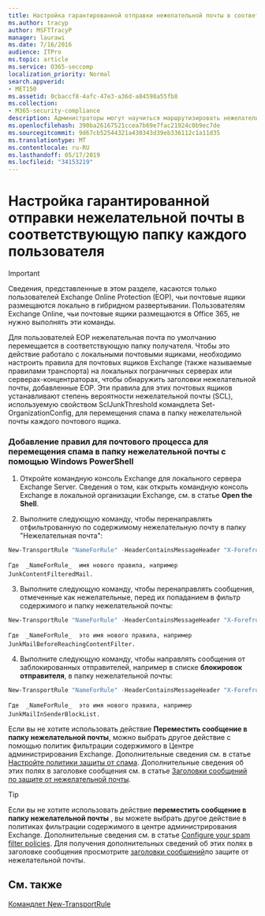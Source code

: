 ```yaml
---
title: Настройка гарантированной отправки нежелательной почты в соответствующую папку каждого пользователя
ms.author: tracyp
author: MSFTTracyP
manager: laurawi
ms.date: 7/16/2016
audience: ITPro
ms.topic: article
ms.service: O365-seccomp
localization_priority: Normal
search.appverid:
- MET150
ms.assetid: 0cbaccf8-4afc-47e3-a36d-a84598a55fb8
ms.collection:
- M365-security-compliance
description: Администраторы могут научиться маршрутизировать нежелательную почту в папки нежелательной почты пользователя в Exchange Online Protection.
ms.openlocfilehash: 390ba26167521ccea7b69e7fac21924c0b9ec7de
ms.sourcegitcommit: 9d67cb52544321a430343d39eb336112c1a11d35
ms.translationtype: MT
ms.contentlocale: ru-RU
ms.lasthandoff: 05/17/2019
ms.locfileid: "34153219"
---
```

# <a name="ensure-that-spam-is-routed-to-each-users-junk-email-folder"></a>Настройка гарантированной отправки нежелательной почты в соответствующую папку каждого пользователя

> [!IMPORTANT]
> Сведения, представленные в этом разделе, касаются только пользователей Exchange Online Protection (EOP), чьи почтовые ящики размещаются локально в гибридном развертывании. Пользователям Exchange Online, чьи почтовые ящики размещаются в Office 365, не нужно выполнять эти команды. 
  
Для пользователей EOP нежелательная почта по умолчанию перемещается в соответствующую папку получателя. Чтобы это действие работало с локальными почтовыми ящиками, необходимо настроить правила для почтовых ящиков Exchange (также называемые правилами транспорта) на локальных пограничных серверах или серверах-концентраторах, чтобы обнаружить заголовки нежелательной почты, добавленные EOP. Эти правила для этих почтовых ящиков устанавливают степень вероятности нежелательной почты (SCL), используемую свойством SclJunkThreshold командлета Set-OrganizationConfig, для перемещения спама в папку нежелательной почты каждого почтового ящика. 
  
### <a name="to-add-mail-flow-rules-to-ensure-spam-is-moved-to-the-junk-email-folder-by-using-windows-powershell"></a>Добавление правил для почтового процесса для перемещения спама в папку нежелательной почты с помощью Windows PowerShell

1. Откройте командную консоль Exchange для локального сервера Exchange Server. Сведения о том, как открыть командную консоль Exchange в локальной организации Exchange, см. в статье **Open the Shell**.
    
2. Выполните следующую команду, чтобы перенаправлять отфильтрованную по содержимому нежелательную почту в папку "Нежелательная почта":
    
  ```Powershell
  New-TransportRule "NameForRule" -HeaderContainsMessageHeader "X-Forefront-Antispam-Report" -HeaderContainsWords "SFV:SPM" -SetSCL 6
  ```

    Где  _NameForRule_  имя нового правила, например JunkContentFilteredMail. 
    
3. Выполните следующую команду, чтобы перенаправлять сообщения, отмеченные как нежелательные, перед их попаданием в фильтр содержимого и папку нежелательной почты:
    
  ```Powershell
  New-TransportRule "NameForRule" -HeaderContainsMessageHeader "X-Forefront-Antispam-Report" -HeaderContainsWords "SFV:SKS" -SetSCL 6
  ```

    Где  _NameForRule_  это имя нового правила, например JunkMailBeforeReachingContentFilter. 
    
4. Выполните следующую команду, чтобы направлять сообщения от заблокированных отправителей, например в списке **блокировок отправителя**, в папку нежелательной почты: 
    
  ```Powershell
  New-TransportRule "NameForRule" -HeaderContainsMessageHeader "X-Forefront-Antispam-Report" -HeaderContainsWords "SFV:SKB" -SetSCL 6
  ```

    Где  _NameForRule_  это имя нового правила, например JunkMailInSenderBlockList. 
    
Если вы не хотите использовать действие **Переместить сообщение в папку нежелательной почты**, можно выбрать другое действие с помощью политик фильтрации содержимого в Центре администрирования Exchange. Дополнительные сведения см. в статье [Настройте политики защиты от спама](configure-your-spam-filter-policies.md). Дополнительные сведения об этих полях в заголовке сообщения см. в статье [Заголовки сообщений по защите от нежелательной почты](anti-spam-message-headers.md).
  

> [!TIP]
> Если вы не хотите использовать действие **переместить сообщение в папку нежелательной почты** , вы можете выбрать другое действие в политиках фильтрации содержимого в центре администрирования Exchange. Дополнительные сведения см. в статье [Configure your spam filter policies](configure-your-spam-filter-policies.md). Для получения дополнительных сведений об этих полях в заголовке сообщения просмотрите [заголовки сообщений](anti-spam-message-headers.md)по защите от нежелательной почты.
> 
## <a name="see-also"></a>См. также

[Командлет New-TransportRule](https://technet.microsoft.com/library/bb125138%28v=exchg.160%29.aspx)

